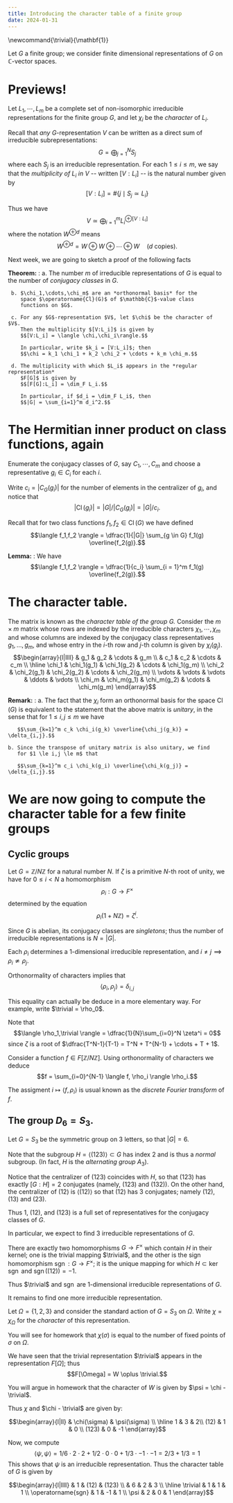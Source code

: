 ```yaml
---
title: Introducing the character table of a finite group
date: 2024-01-31
---
```


\newcommand{\trivial}{\mathbf{1}}


Let $G$ a finite group; we consider finite dimensional representations
of $G$ on $\mathbb{C}$-vector spaces.

# Previews!

Let $L_1,\cdots,L_m$ be a complete set of non-isomorphic irreducible
representations for the finite group $G$, and let $\chi_i$ be the
*character* of $L_i$.

Recall that *any* $G$-representation $V$ can be written as a direct sum of
irreducible subrepresentations:
$$G = \bigoplus_{j=1}^N S_j$$
where each $S_j$ is an irreducible representation.
For each $1 \le i \le m$, we say that the *multiplicity of $L_i$ in $V$*
-- written $[V:L_i]$ -- is the natural number given by
$$[V:L_i] = \#\{j \mid S_j \simeq L_i\}$$

Thus we have
$$V \simeq \bigoplus_{i=1}^m L_i^{\oplus [V:L_i]}$$
where the notation $W^{\oplus d}$ means
$$W^{\oplus d} = W \oplus W \oplus \cdots \oplus W \quad \text{($d$ copies)}.$$

Next week, we are going to sketch a proof of the following facts

**Theorem:**
:    a. The number $m$ of irreducible representations of $G$ is equal
        to the number of *conjugacy classes* in $G$.

     b. $\chi_1,\cdots,\chi_m$ are an *orthonormal basis* for the
        space $\operatorname{Cl}(G)$ of $\mathbb{C}$-value class
        functions on $G$.

     c. For any $G$-representation $V$, let $\chi$ be the character of $V$.
	    Then the multiplicity $[V:L_i]$ is given by
		$$[V:L_i] = \langle \chi,\chi_i\rangle.$$
		
		In particular, write $k_i = [V:L_i]$; then
		$$\chi = k_1 \chi_1 + k_2 \chi_2 + \cdots + k_m \chi_m.$$
		
	 d. The multiplicity with which $L_i$ appears in the *regular representation*
	    $F[G]$ is given by
		$$[F[G]:L_i] = \dim_F L_i.$$
		
		In particular, if $d_i = \dim_F L_i$, then
		$$|G| = \sum_{i=1}^m d_i^2.$$


# The Hermitian inner product on class functions, again

Enumerate the conjugacy classes of $G$, say $C_1,\cdots,C_m$ and choose a
representative $g_i \in C_i$ for each $i$.

Write $c_i = |C_G(g_i)|$ for the number of elements in
the centralizer of $g_i$, and notice that $$|\operatorname{Cl}(g_i)| =
|G|/|C_G(g_i)| = |G|/c_i.$$

Recall that for two class functions $f_1,f_2 \in \operatorname{Cl}(G)$ we have defined
$$\langle f_1,f_2 \rangle = \dfrac{1}{|G|} \sum_{g \in G} f_1(g) \overline{f_2(g)}.$$

**Lemma:**
:    We have
     $$\langle f_1,f_2 \rangle = \dfrac{1}{c_i} \sum_{i = 1}^m f_1(g) \overline{f_2(g)}.$$


# The character table.

The matrix is known as the *character table of the group $G$.*
Consider the $m \times m$ matrix whose rows are indexed by the
irreducible characters $\chi_1,\cdots,\chi_m$ and whose columns are
indexed by the conjugacy class representatives $g_1,\dots,g_m$, and
whose entry in the $i$-th row and $j$-th column is given by
$\chi_i(g_j)$. 
$$\begin{array}{l|llll}
& g_1 & g_2 & \cdots & g_m \\
& c_1 & c_2 & \cdots & c_m \\
\hline 
\chi_1 & \chi_1(g_1) & \chi_1(g_2) & \cdots & \chi_1(g_m) \\
\chi_2 & \chi_2(g_1) & \chi_2(g_2) & \cdots & \chi_2(g_m) \\
\vdots & \vdots & \vdots & \ddots & \vdots \\
\chi_m & \chi_m(g_1) & \chi_m(g_2) & \cdots & \chi_m(g_m)
\end{array}$$

**Remark:** 
:   a. The fact that the $\chi_i$ form an orthonormal basis for the
       space $\operatorname{Cl}(G)$ is equivalent to the statement
       that the above matrix is *unitary*, in the sense that for $1
       \le i,j \le m$ we have

       $$\sum_{k=1}^m c_k \chi_i(g_k) \overline{\chi_j(g_k)} = \delta_{i,j}.$$

    b. Since the transpose of unitary matrix is also unitary, we find
       for $1 \le i,j \le m$ that
   
       $$\sum_{k=1}^m c_i \chi_k(g_i) \overline{\chi_k(g_j)} = \delta_{i,j}.$$

# We are now going to compute the character table for a few finite groups

## Cyclic groups

Let $G = \mathbb{Z}/N\mathbb{Z}$ for a natural number $N$. If $\zeta$
is a primitive $N$-th root of unity, we have for $0 \le i < N$ a homomorphism
$$\rho_i:G \to F^\times$$
determined by the equation
$$\rho_i(1 + N\mathbb{Z}) = \zeta^i.$$

Since $G$ is abelian, its conjugacy classes are *singletons*; thus the
number of irreducible representations is $N = |G|$.

Each $\rho_i$ determines a 1-dimensional irreducible representation,
and $i \ne j \implies \rho_i \not \simeq \rho_j$.

Orthonormality of characters implies that 
$$\langle \rho_i, \rho_j \rangle =  \delta_{i,j}$$

This equality can actually be deduce in a more elementary way. For
example, write $\trivial = \rho_0$.

Note that $$\langle \rho_1,\trivial \rangle
= \dfrac{1}{N}\sum_{i=0}^N \zeta^i = 0$$ since $\zeta$ is a root of
$\dfrac{T^N-1}{T-1} = T^N + T^{N-1} + \cdots + T + 1$.

Consider a function $f \in F[\mathbb{Z}/N\mathbb{Z}]$. Using
orthonormality of characters we deduce 
$$f = \sum_{i=0}^{N-1} \langle f, \rho_i \rangle \rho_i.$$

The assigment $i \mapsto \langle f,\rho_i \rangle$ is usual known
as the *discrete Fourier transform* of $f$.

## The group $D_6 = S_3$.

Let $G = S_3$ be the symmetric group on 3 letters, so that $|G| = 6$.

Note that the subgroup $H=\langle (123) \rangle \subset G$ has index 2
and is thus a *normal* subgroup. (In fact, $H$ is the *alternating
group* $A_3$).

Notice that the centralizer of $(123)$ coincides with $H$, so that
$(123)$ has exactly $[G:H] = 2$ conjugates (namely, $(123)$ and
$(132)$).  On the other hand, the centralizer of $(12)$ is $\langle
(12) \rangle$ so that $(12)$ has $3$ conjugates; namely $(12)$, $(13)$
and $(23)$.

Thus $1$, $(12)$, and $(123)$ is a full set of representatives for the
conjugacy classes of $G$. 

In particular, we expect to find 3 irreducible representations of $G$.

There are exactly two homomorphisms $G \to F^\times$ which contain $H$
in their kernel; one is the trivial mapping $\trivial$, and the other
is the sign homomorphism $\operatorname{sgn}:G \to F^\times$; it is
the unique mapping for which $H \subset \ker \operatorname{sgn}$ and
$\operatorname{sgn}((12)) = -1$.

Thus $\trivial$ and $\operatorname{sgn}$ are 1-dimensional irreducible
representations of $G$.

It remains to find one more irreducible representation.

Let $\Omega = \{1,2,3\}$ and consider the standard action of $G = S_3$
on $\Omega$. Write $\chi = \chi_\Omega$ for the *character* of this representation.

You will see for homework that $\chi(\sigma)$ is equal to the number
of fixed points of $\sigma$ on $\Omega$. 

We have seen that the trivial representation $\trivial$ appears in the representation
$F[\Omega]$; thus
$$F[\Omega] = W \oplus \trivial.$$

You will argue in homework that the character of $W$ is given by
$\psi = \chi - \trivial$.

Thus $\chi$ and $\chi - \trivial$ are given by:



$$\begin{array}{l|ll}
& \chi(\sigma) & \psi(\sigma) \\
\hline
1 & 3 & 2\\
(12) & 1 & 0 \\
(123) & 0 & -1
\end{array}$$

Now, we compute $$\langle \psi, \psi \rangle = 1/6 \cdot 2 \cdot 2 +
1/2 \cdot 0 \cdot 0 + 1/3 \cdot -1 \cdot -1 = 2/3 + 1/3 = 1$$ This
shows that $\psi$ is an irreducible representation. Thus the character
table of $G$ is given by

$$\begin{array}{l|llll}
& 1 & (12) & (123)  \\
& 6 & 2 & 3 \\
\hline 
\trivial & 1 & 1 & 1 \\
\operatorname{sgn} & 1 & -1 & 1 \\
\psi & 2 & 0 & 1 
\end{array}$$

